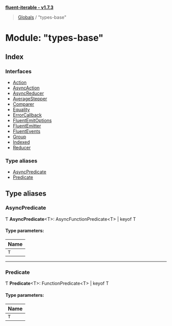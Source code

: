 **[fluent-iterable - v1.7.3](../README.md)**

> [Globals](../README.md) / "types-base"

# Module: "types-base"

## Index

### Interfaces

* [Action](../interfaces/_types_base_.action.md)
* [AsyncAction](../interfaces/_types_base_.asyncaction.md)
* [AsyncReducer](../interfaces/_types_base_.asyncreducer.md)
* [AverageStepper](../interfaces/_types_base_.averagestepper.md)
* [Comparer](../interfaces/_types_base_.comparer.md)
* [Equality](../interfaces/_types_base_.equality.md)
* [ErrorCallback](../interfaces/_types_base_.errorcallback.md)
* [FluentEmitOptions](../interfaces/_types_base_.fluentemitoptions.md)
* [FluentEmitter](../interfaces/_types_base_.fluentemitter.md)
* [FluentEvents](../interfaces/_types_base_.fluentevents.md)
* [Group](../interfaces/_types_base_.group.md)
* [Indexed](../interfaces/_types_base_.indexed.md)
* [Reducer](../interfaces/_types_base_.reducer.md)

### Type aliases

* [AsyncPredicate](_types_base_.md#asyncpredicate)
* [Predicate](_types_base_.md#predicate)

## Type aliases

### AsyncPredicate

Ƭ  **AsyncPredicate**\<T>: AsyncFunctionPredicate\<T> \| keyof T

#### Type parameters:

Name |
------ |
`T` |

___

### Predicate

Ƭ  **Predicate**\<T>: FunctionPredicate\<T> \| keyof T

#### Type parameters:

Name |
------ |
`T` |

